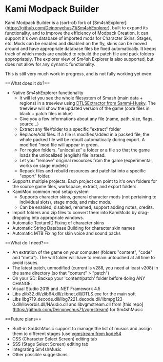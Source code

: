 Kami Modpack Builder
===========
Kami Modpack Builder is a (sort-of) fork of [Sm4shExplorer] (https://github.com/Deinonychus71/Sm4shExplorer), built to expand its functionality, and to improve the efficiency of Modpack Creation.
It can support it's own database of imported mods for Character Skins, Stages, etc. Mods can be enabled and disabled on the fly, skins can be moved around and have appropriate database files be fixed automatically. It keeps track of which mods are enabled to rebuild the patch file and pack folders appropriately. The explorer view of Sm4sh Explorer is also supported, but does not allow for any dynamic functionality.

This is still very much work in progress, and is not fully working yet even.

==What does it do?==
- Native Sm4shExplorer functionality
	- It will let you see the whole filesystem of Smash (main data + regions) in a treeview using [DTLSExtractor from Sammi-Husky](https://github.com/Sammi-Husky/Sm4sh-Tools/tree/master/DTLS). The treeview will show the updated version of the game (core files in black + patch files in blue)
	- Give you a few informations about any file (name, path, size, flags, source...)
	- Extract any file/folder to a specific "extract" folder
	- Replace/Add files. If a file is modified/added in a packed file, the whole packed file will be rebuilt automatically during export. A modified "mod file will appear in green.
	- For region folders, "unlocalize" a folder or a file so that the game loads the unlocalized (english) file instead.
	- Let you "remove" original resources from the game (experimental, works on stage models)
	- Repack files and rebuild resources and patchlist into a specific "export" folder.
- Supports multiple projects. Each project can point to it's own folders for the source game files, workspace, extract, and export folders.
- KamiMod common mod setup system
	- Supports character skins, general character mods (not pertaining to individual slots), stage mods, and misc mods.
	- Can be enabled, disabled, renamed, support adding notes, credits.
- Import folders and zip files to convert them into KamiMods by drag-dropping into appropriate windows.
- Automatic TextureID Fixing of character skins
- Automatic String Database Building for character skin names
- Automatic MTB Fixing for skin voice and sound packs
 
==What do I need?==
- An extration of the game on your computer (folders "content", "code" and "meta"). The will folder will have to remain untouched at all time to avoid issues.
- The latest patch, unmodified (current is v288, you need at least v208) in the same directory (so that "content" > "patch")
- On your SD: Backup your 'content/patch' folder before doing ANY CHANGE.
- Visual Studio 2015 and .NET Framework 4.5
- Libs zlib32.dll/zlib64.dll/zlibnet.dll/DTLS.exe for the main soft
- Libs libg719_decode.dll/libg7221_decode.dll/libmpg123-0.dll/libvorbis.dll/NAudio.dll and libvgmstream.dll from [this repo] (https://github.com/Deinonychus71/vgmstream) for Sm4shMusic

==Future plans==
- Built-in Sm4shMusic support to manage the list of musics and assign them to different stages (use [vgmstream from kode54](https://github.com/kode54/vgmstream)
- CSS (Character Select Screen) editing tab
- SSS (Stage Select Screen) editing tab
- Integrating Sm4shMusic
- Other possible suggestions